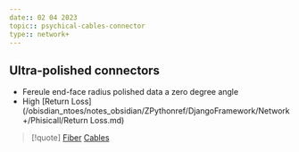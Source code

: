 ```yaml
---
date:: 02 04 2023
topic:: psychical-cables-connector
type:: network+
---
```

## Ultra-polished connectors
- Fereule end-face radius polished data a zero degree angle 
- High [Return Loss](/obisdian_ntoes/notes_obsidian/ZPythonref/DjangoFramework/Network+/Phisicall/Return Loss.md)


>[!quote] [Fiber](/obisdian_ntoes/notes_obsidian/ZPythonref/DjangoFramework/Network+/Phisicall/Fiber.md) [Cables](/obisdian_ntoes/notes_obsidian/ZPythonref/DjangoFramework/Network+/Phisicall/Cables.md)